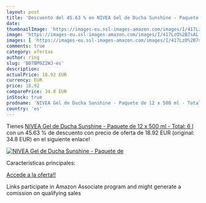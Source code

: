 ```yaml
---
layout: post
title: 'Descuento del 45.63 % en NIVEA Gel de Ducha Sunshine - Paquete de'
date: 
thumbnailImage: 'https://images-eu.ssl-images-amazon.com/images/I/417LzO%2B7sAL._SL200_.jpg'
image: 'https://images-eu.ssl-images-amazon.com/images/I/417LzO%2B7sAL._SL200_.jpg'
images: [ 'https://images-eu.ssl-images-amazon.com/images/I/417LzO%2B7sAL._SL200_.jpg' ]
comments: true
category: ofertas
author: ring
slug: 'B07BM9Z2WJ-es'
description:
actualPrice: 18.92 EUR
currency: EUR
price: 18.92
comparePrice: 34.8 EUR
inStock: true
prodname: 'NIVEA Gel de Ducha Sunshine - Paquete de 12 x 500 ml - Total: 6 l'
country: 'es'
---
```


Tienes [NIVEA Gel de Ducha Sunshine - Paquete de 12 x 500 ml - Total: 6 l](https://www.amazon.es/dp/B07BM9Z2WJ/?tag=tolees-21) con un 45.63 % de descuento con precio de oferta de 18.92 EUR (original: 34.8 EUR) en el siguiente enlace!

[![NIVEA Gel de Ducha Sunshine - Paquete de](https://images-eu.ssl-images-amazon.com/images/I/417LzO%2B7sAL._SL200_.jpg)](https://www.amazon.es/dp/B07BM9Z2WJ/?tag=tolees-21)

Características principales:


[Accede a la oferta!!](https://www.amazon.es/dp/B07BM9Z2WJ/?tag=tolees-21)

Links participate in Amazon Associate program and might generate a comission on qualifying sales


